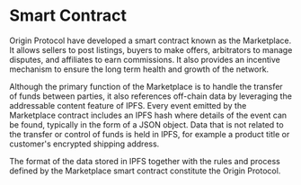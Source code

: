 # Smart Contract

Origin Protocol have developed a smart contract known as the Marketplace. It allows sellers to post listings, buyers to make offers, arbitrators to manage disputes, and affiliates to earn commissions. It also provides an incentive mechanism to ensure the long term health and growth of the network. 

Although the primary function of the Marketplace is to handle the transfer of funds between parties, it also references off-chain data by leveraging the addressable content feature of IPFS. Every event emitted by the Marketplace contract includes an IPFS hash where details of the event can be found, typically in the form of a JSON object. Data that is not related to the transfer or control of funds is held in IPFS, for example a product title or customer's encrypted shipping address.

The format of the data stored in IPFS together with the rules and process defined by the Marketplace smart contract constitute the Origin Protocol.



